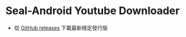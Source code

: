 
# Seal-Android Youtube Downloader

- 從 [GitHub releases](https://github.com/JunkFood02/Seal/releases/latest) 下載最新穩定發行版
